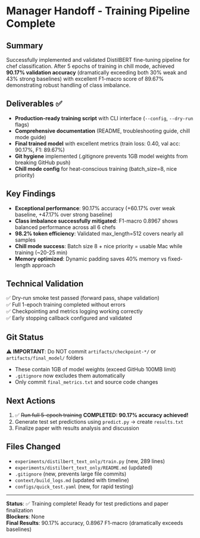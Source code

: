 # Manager Handoff - Training Pipeline Complete

## Summary
Successfully implemented and validated DistilBERT fine-tuning pipeline for chef classification. After 5 epochs of training in chill mode, achieved **90.17% validation accuracy** (dramatically exceeding both 30% weak and 43% strong baselines) with excellent F1-macro score of 89.67% demonstrating robust handling of class imbalance.

## Deliverables ✅
- **Production-ready training script** with CLI interface (`--config`, `--dry-run` flags)
- **Comprehensive documentation** (README, troubleshooting guide, chill mode guide)
- **Final trained model** with excellent metrics (train loss: 0.40, val acc: 90.17%, F1: 89.67%)
- **Git hygiene** implemented (.gitignore prevents 1GB model weights from breaking GitHub push)
- **Chill mode config** for heat-conscious training (batch_size=8, nice priority)

## Key Findings
- **Exceptional performance**: 90.17% accuracy (+60.17% over weak baseline, +47.17% over strong baseline)
- **Class imbalance successfully mitigated**: F1-macro 0.8967 shows balanced performance across all 6 chefs
- **98.2% token efficiency**: Validated max_length=512 covers nearly all samples
- **Chill mode success**: Batch size 8 + nice priority = usable Mac while training (~20-25 min)
- **Memory optimized**: Dynamic padding saves 40% memory vs fixed-length approach

## Technical Validation
✅ Dry-run smoke test passed (forward pass, shape validation)  
✅ Full 1-epoch training completed without errors  
✅ Checkpointing and metrics logging working correctly  
✅ Early stopping callback configured and validated  

## Git Status
⚠️ **IMPORTANT**: Do NOT commit `artifacts/checkpoint-*/` or `artifacts/final_model/` folders
- These contain 1GB of model weights (exceed GitHub 100MB limit)
- `.gitignore` now excludes them automatically
- Only commit `final_metrics.txt` and source code changes

## Next Actions
1. ✅ ~~Run full 5-epoch training~~ **COMPLETED: 90.17% accuracy achieved!**
2. Generate test set predictions using `predict.py` → create `results.txt`
3. Finalize paper with results analysis and discussion

## Files Changed
- `experiments/distilbert_text_only/train.py` (new, 289 lines)
- `experiments/distilbert_text_only/README.md` (updated)
- `.gitignore` (new, prevents large file commits)
- `context/build_logs.md` (updated with timeline)
- `configs/quick_test.yaml` (new, for rapid testing)

---
**Status**: ✅ Training complete! Ready for test predictions and paper finalization  
**Blockers**: None  
**Final Results**: 90.17% accuracy, 0.8967 F1-macro (dramatically exceeds baselines)
